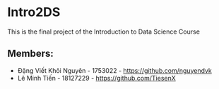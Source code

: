 # Intro2DS
This is the final project of the Introduction to Data Science Course
## Members:
  - Đặng Viết Khôi Nguyên - 1753022 - https://github.com/nguyendvk
  - Lê Minh Tiến - 18127229 - https://github.com/TiesenX
